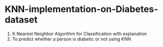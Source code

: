 # KNN-implementation-on-Diabetes-dataset


1) K Nearest Neighbor Algorithm for Classification with explanation
2) To predict whether a person is diabetic or not using KNN
